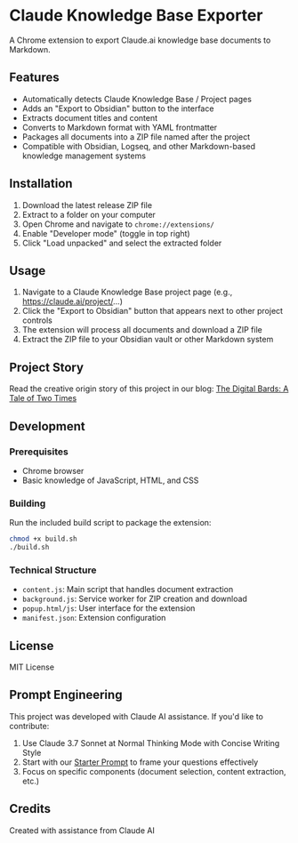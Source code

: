 # Claude Knowledge Base Exporter

A Chrome extension to export Claude.ai knowledge base documents to Markdown.

## Features

- Automatically detects Claude Knowledge Base / Project pages
- Adds an "Export to Obsidian" button to the interface
- Extracts document titles and content
- Converts to Markdown format with YAML frontmatter
- Packages all documents into a ZIP file named after the project
- Compatible with Obsidian, Logseq, and other Markdown-based knowledge management systems

## Installation

1. Download the latest release ZIP file
2. Extract to a folder on your computer
3. Open Chrome and navigate to `chrome://extensions/`
4. Enable "Developer mode" (toggle in top right)
5. Click "Load unpacked" and select the extracted folder

## Usage

1. Navigate to a Claude Knowledge Base project page (e.g., https://claude.ai/project/...)
2. Click the "Export to Obsidian" button that appears next to other project controls
3. The extension will process all documents and download a ZIP file
4. Extract the ZIP file to your Obsidian vault or other Markdown system

## Project Story

Read the creative origin story of this project in our blog: [The Digital Bards: A Tale of Two Times](/blog/digital_bards.md)

## Development

### Prerequisites

- Chrome browser
- Basic knowledge of JavaScript, HTML, and CSS

### Building

Run the included build script to package the extension:

```bash
chmod +x build.sh
./build.sh
```

### Technical Structure

- `content.js`: Main script that handles document extraction
- `background.js`: Service worker for ZIP creation and download
- `popup.html/js`: User interface for the extension
- `manifest.json`: Extension configuration

## License

MIT License

## Prompt Engineering

This project was developed with Claude AI assistance. If you'd like to contribute:

1. Use Claude 3.7 Sonnet at Normal Thinking Mode with Concise Writing Style
2. Start with our [Starter Prompt](/prompt_engg/starter_prompt.md) to frame your questions effectively
3. Focus on specific components (document selection, content extraction, etc.)

## Credits

Created with assistance from Claude AI